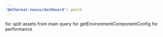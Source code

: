 ```yaml
---
'@ethereal-nexus/dashboard': patch
---
```


fix: split assets from main query for getEnvironmentComponentConfig for performance
